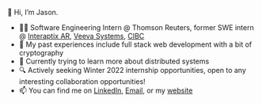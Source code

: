 👋 Hi, I’m Jason.

- 👨‍💻 Software Engineering Intern @ Thomson Reuters, former SWE intern @ [Interaptix AR](https://www.interaptix.com/), [Veeva Systems](https://www.veeva.com/eu/products/vault-safety-ai/), [CIBC](https://cibccm.com/en)
- 🧠 My past experiences include full stack web development with a bit of cryptography 
- 🧪 Currently trying to learn more about distributed systems
- 🔍 Actively seeking Winter 2022 internship opportunities, open to any interesting collaboration opportunities!
- 📫 You can find me on [LinkedIn](https://www.linkedin.com/in/jasonwang24), [Email](mailto:jason.wang1@uwaterloo.ca), or my [website](http://www.jasonwang.site)

<!---
jasonwang24/jasonwang24 is a ✨ special ✨ repository because its `README.md` (this file) appears on your GitHub profile.
You can click the Preview link to take a look at your changes.
--->
